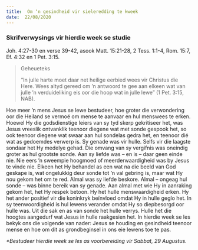 ```yaml
---
title:  Om ‘n gesindheid vir sieleredding te kweek
date:  22/08/2020
---
```


### Skrifverwysings vir hierdie week se studie
Joh. 4:27-30 en verse 39-42, asook Matt. 15:21-28, 2 Tess. 1:1-4, Rom. 15:7, Ef. 4:32 en 1 Pet. 3:15.

> <p>Geheueteks</p>
> “In julle harte moet daar net heilige eerbied wees vir Christus die Here. Wees altyd gereed om ’n antwoord te gee aan elkeen wat van julle ’n verduideliking eis oor die hoop wat in julle lewe” (1 Pet. 3:15, NAB).

Hoe meer ’n mens Jesus se lewe bestudeer, hoe groter die verwondering oor die Heiland se vermoë om mense te aanvaar en hul menswees te erken. Hoewel Hy die godsdienstige leiers van sy tyd skerp gekritiseer het, was Jesus vreeslik ontvanklik teenoor diegene wat met sonde gespook het, so ook teenoor diegene wat swaar aan hul sondelas gedra het, en teenoor dié wat as gedoemdes verwerp is. Sy genade was vir hulle. Selfs vir die laagste sondaar het Hy medelye gehad. Die omvang van sy vergifnis was oneindig groter as hul grootste sonde. Aan sy liefde was – en is – daar geen einde nie. Nie eers ’n sweempie hoogmoed of meerderwaardigheid was by Jesus te vinde nie. Elkeen het Hy behandel as een wat na die beeld van God geskape is, wat ongelukkig deur sonde tot ’n val gebring is, maar wat Hy nou gekom het om te red. Almal was sy liefde beskore. Almal – ongeag hul sonde – was binne bereik van sy genade. Aan almal met wie Hy in aanraking gekom het, het Hy respek betoon. Hy het hulle menswaardigheid erken. Hy het ander positief vir die koninkryk beïnvloed omdat Hy in hulle geglo het. In sy teenwoordigheid is hul lewens verander omdat Hy so diepbesorgd oor hulle was. Uit die sak en as van sonde het hulle verrys. Hulle het die hoogtes aangedurf wat Jesus in hulle raakgesien het. In hierdie week se les bekyk ons die volgende van nader: Jesus se houding en gesindheid teenoor mense en hoe om dit as grondbeginsel in ons eie lewens toe te pas.

_*Bestudeer hierdie week se les as voorbereiding vir Sabbat, 29 Augustus._